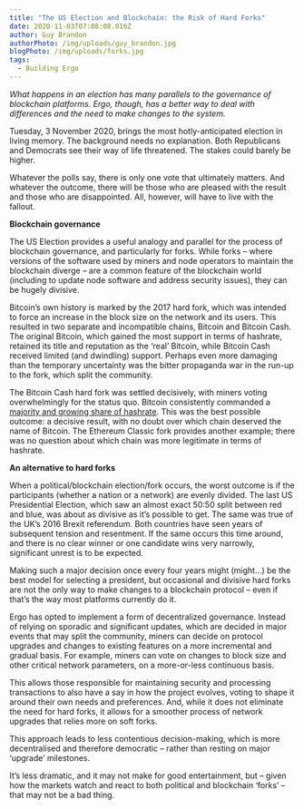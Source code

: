 ```yaml
---
title: "The US Election and Blockchain: the Risk of Hard Forks"
date: 2020-11-03T07:08:08.016Z
author: Guy Brandon
authorPhoto: /img/uploads/guy_brandon.jpg
blogPhoto: /img/uploads/forks.jpg
tags:
  - Building Ergo
---
```

<!--StartFragment-->

*What happens in an election has many parallels to the governance of blockchain platforms. Ergo, though, has a better way to deal with differences and the need to make changes to the system.*

Tuesday, 3 November 2020, brings the most hotly-anticipated election in living memory. The background needs no explanation. Both Republicans and Democrats see their way of life threatened. The stakes could barely be higher.

Whatever the polls say, there is only one vote that ultimately matters. And whatever the outcome, there will be those who are pleased with the result and those who are disappointed. All, however, will have to live with the fallout.

**Blockchain governance**

The US Election provides a useful analogy and parallel for the process of blockchain governance, and particularly for forks. While forks – where versions of the software used by miners and node operators to maintain the blockchain diverge – are a common feature of the blockchain world (including to update node software and address security issues), they can be hugely divisive. 

Bitcoin’s own history is marked by the 2017 hard fork, which was intended to force an increase in the block size on the network and its users. This resulted in two separate and incompatible chains, Bitcoin and Bitcoin Cash. The original Bitcoin, which gained the most support in terms of hashrate, retained its title and reputation as the ‘real’ Bitcoin, while Bitcoin Cash received limited (and dwindling) support. Perhaps even more damaging than the temporary uncertainty was the bitter propaganda war in the run-up to the fork, which split the community.

The Bitcoin Cash hard fork was settled decisively, with miners voting overwhelmingly for the status quo. Bitcoin consistently commanded a [majority and growing share of hashrate](https://bitinfocharts.com/comparison/hashrate-btc-bch.html). This was the best possible outcome: a decisive result, with no doubt over which chain deserved the name of Bitcoin. The Ethereum Classic fork provides another example; there was no question about which chain was more legitimate in terms of hashrate.

**An alternative to hard forks**

When a political/blockchain election/fork occurs, the worst outcome is if the participants (whether a nation or a network) are evenly divided. The last US Presidential Election, which saw an almost exact 50:50 split between red and blue, was about as divisive as it’s possible to get. The same was true of the UK’s 2016 Brexit referendum. Both countries have seen years of subsequent tension and resentment. If the same occurs this time around, and there is no clear winner or one candidate wins very narrowly, significant unrest is to be expected.

Making such a major decision once every four years might (might...) be the best model for selecting a president, but occasional and divisive hard forks are not the only way to make changes to a blockchain protocol – even if that’s the way most platforms currently do it.

Ergo has opted to implement a form of decentralized governance. Instead of relying on sporadic and significant updates, which are decided in major events that may split the community, miners can decide on protocol upgrades and changes to existing features on a more incremental and gradual basis. For example, miners can vote on changes to block size and other critical network parameters, on a more-or-less continuous basis.

This allows those responsible for maintaining security and processing transactions to also have a say in how the project evolves, voting to shape it around their own needs and preferences. And, while it does not eliminate the need for hard forks, it allows for a smoother process of network upgrades that relies more on soft forks. 

This approach leads to less contentious decision-making, which is more decentralised and therefore democratic – rather than resting on major ‘upgrade’ milestones.

It’s less dramatic, and it may not make for good entertainment, but – given how the markets watch and react to both political and blockchain ‘forks’ – that may not be a bad thing.

<!--EndFragment-->